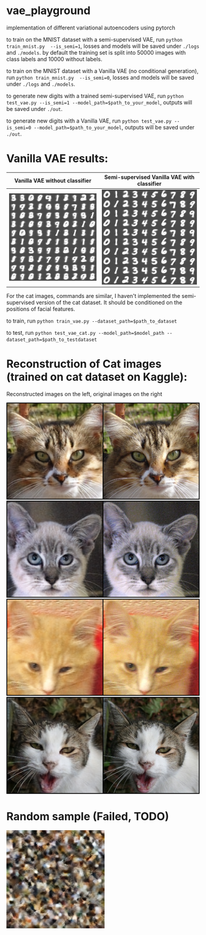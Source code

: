 # vae_playground
implementation of different variational autoencoders using pytorch

to train on the MNIST dataset with a semi-supervised VAE, run
`python train_mnist.py  --is_semi=1`, losses and models will be saved under `./logs` and `./models`.
by default the training set is split into 50000 images with class labels and 10000 without labels.

to train on the MNIST dataset with a Vanilla VAE (no conditional generation), run
`python train_mnist.py  --is_semi=0`, losses and models will be saved under `./logs` and `./models`.

to generate new digits with a trained semi-supervised VAE, run
`python test_vae.py --is_semi=1 --model_path=$path_to_your_model`, outputs will be saved under `./out`.

to generate new digits with a Vanilla VAE, run
`python test_vae.py --is_semi=0 --model_path=$path_to_your_model`, outputs will be saved under `./out`.



# Vanilla VAE results:
Vanilla VAE without classifier            |  Semi-supervised Vanilla VAE with classifier
:-------------------------:|:-------------------------:
![](imgs/mnist/no_label/full_img.png)  |  ![](imgs/mnist/semi/full_img.png) 

For the cat images, commands are similar, I haven't implemented the semi-supervised version of the cat dataset. It should be conditioned on the positions of facial features. 

to train, run `python train_vae.py --dataset_path=$path_to_dataset`

to test, run `python test_vae_cat.py --model_path=$model_path --dataset_path=$path_to_testdataset`

# Reconstruction of Cat images (trained on cat dataset on Kaggle):
Reconstructed images on the left, original images on the right


![](imgs/cat_vae/0.png) 
![](imgs/cat_vae/1.png) 
![](imgs/cat_vae/2.png) 
![](imgs/cat_vae/3.png) 

# Random sample (Failed, TODO)
![](imgs/cat_vae/0_random.png) 
